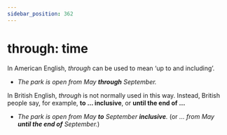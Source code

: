 ```yaml
---
sidebar_position: 362
---
```


# through: time

In American English, *through* can be used to mean ‘up to and including’.

- *The park is open from May **through** September.*

In British English, *through* is not normally used in this way. Instead, British people say, for example, **to … inclusive**, or **until the end of …**

- *The park is open from May **to** September **inclusive**.* (or *… from May **until the end of** September.*)
